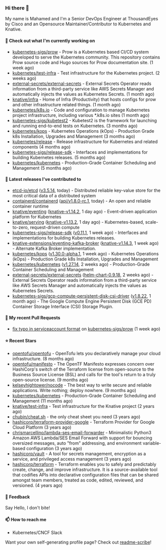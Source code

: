 ### Hi there 👋

My name is Mahamed and I'm a Senior DevOps Engineer at ThousandEyes by Cisco and an Opensource Maintainer/Contributor to Kubernetes and Knative.

#### 👷 Check out what I'm currently working on

- [kubernetes-sigs/prow](https://github.com/kubernetes-sigs/prow) - Prow is a Kubernetes based CI/CD system developed to serve the Kubernetes community. This repository contains Prow source code and Hugo sources for Prow documentation site.  (1 week ago)
- [kubernetes/test-infra](https://github.com/kubernetes/test-infra) - Test infrastructure for the Kubernetes project. (2 weeks ago)
- [external-secrets/external-secrets](https://github.com/external-secrets/external-secrets) - External Secrets Operator reads information from a third-party service like AWS Secrets Manager and automatically injects the values as Kubernetes Secrets. (1 month ago)
- [knative/infra](https://github.com/knative/infra) - Home of Infra (Productivity) that hosts configs for prow and other infrastructure related things. (1 month ago)
- [kubernetes/k8s.io](https://github.com/kubernetes/k8s.io) - Code and configuration to manage Kubernetes project infrastructure, including various *.k8s.io sites (1 month ago)
- [kubernetes-sigs/kubetest2](https://github.com/kubernetes-sigs/kubetest2) - Kubetest2 is the framework for launching and running end-to-end tests on Kubernetes. (3 months ago)
- [kubernetes/kops](https://github.com/kubernetes/kops) - Kubernetes Operations (kOps) - Production Grade k8s Installation, Upgrades and Management (3 months ago)
- [kubernetes/release](https://github.com/kubernetes/release) - Release infrastructure for Kubernetes and related components (4 months ago)
- [kubernetes-sigs/release-sdk](https://github.com/kubernetes-sigs/release-sdk) - Interfaces and implementations for building Kubernetes releases. (5 months ago)
- [kubernetes/kubernetes](https://github.com/kubernetes/kubernetes) - Production-Grade Container Scheduling and Management (5 months ago)

#### 🔭 Latest releases I've contributed to

- [etcd-io/etcd](https://github.com/etcd-io/etcd) ([v3.5.14](https://github.com/etcd-io/etcd/releases/tag/v3.5.14), today) - Distributed reliable key-value store for the most critical data of a distributed system
- [containerd/containerd](https://github.com/containerd/containerd) ([api/v1.8.0-rc.1](https://github.com/containerd/containerd/releases/tag/api/v1.8.0-rc.1), today) - An open and reliable container runtime
- [knative/eventing](https://github.com/knative/eventing) ([knative-v1.14.2](https://github.com/knative/eventing/releases/tag/knative-v1.14.2), 1 day ago) - Event-driven application platform for Kubernetes
- [knative/serving](https://github.com/knative/serving) ([knative-v1.13.2](https://github.com/knative/serving/releases/tag/knative-v1.13.2), 1 day ago) - Kubernetes-based, scale-to-zero, request-driven compute
- [kubernetes-sigs/release-sdk](https://github.com/kubernetes-sigs/release-sdk) ([v0.11.1](https://github.com/kubernetes-sigs/release-sdk/releases/tag/v0.11.1), 1 week ago) - Interfaces and implementations for building Kubernetes releases.
- [knative-extensions/eventing-kafka-broker](https://github.com/knative-extensions/eventing-kafka-broker) ([knative-v1.14.3](https://github.com/knative-extensions/eventing-kafka-broker/releases/tag/knative-v1.14.3), 1 week ago) - Alternate Kafka Broker implementation.
- [kubernetes/kops](https://github.com/kubernetes/kops) ([v1.30.0-alpha.1](https://github.com/kubernetes/kops/releases/tag/v1.30.0-alpha.1), 1 week ago) - Kubernetes Operations (kOps) - Production Grade k8s Installation, Upgrades and Management
- [kubernetes/kubernetes](https://github.com/kubernetes/kubernetes) ([v1.27.14](https://github.com/kubernetes/kubernetes/releases/tag/v1.27.14), 2 weeks ago) - Production-Grade Container Scheduling and Management
- [external-secrets/external-secrets](https://github.com/external-secrets/external-secrets) ([helm-chart-0.9.18](https://github.com/external-secrets/external-secrets/releases/tag/helm-chart-0.9.18), 2 weeks ago) - External Secrets Operator reads information from a third-party service like AWS Secrets Manager and automatically injects the values as Kubernetes Secrets.
- [kubernetes-sigs/gcp-compute-persistent-disk-csi-driver](https://github.com/kubernetes-sigs/gcp-compute-persistent-disk-csi-driver) ([v1.8.22](https://github.com/kubernetes-sigs/gcp-compute-persistent-disk-csi-driver/releases/tag/v1.8.22), 1 month ago) - The Google Compute Engine Persistent Disk (GCE PD) Container Storage Interface (CSI) Storage Plugin.

#### 🔨 My recent Pull Requests

- [fix typo in serviceaccount format](https://github.com/kubernetes-sigs/prow/pull/155) on [kubernetes-sigs/prow](https://github.com/kubernetes-sigs/prow) (1 week ago)

#### ⭐ Recent Stars

- [opentofu/opentofu](https://github.com/opentofu/opentofu) - OpenTofu lets you declaratively manage your cloud infrastructure. (8 months ago)
- [opentofu/manifesto](https://github.com/opentofu/manifesto) - The OpenTF Manifesto expresses concern over HashiCorp&#39;s switch of the Terraform license from open-source to the Business Source License (BSL) and calls for the tool&#39;s return to a truly open-source license. (9 months ago)
- [kelseyhightower/nocode](https://github.com/kelseyhightower/nocode) - The best way to write secure and reliable applications. Write nothing; deploy nowhere. (9 months ago)
- [kubernetes/kubernetes](https://github.com/kubernetes/kubernetes) - Production-Grade Container Scheduling and Management (11 months ago)
- [knative/test-infra](https://github.com/knative/test-infra) - Test infrastructure for the Knative project (2 years ago)
- [chubin/cheat.sh](https://github.com/chubin/cheat.sh) - the only cheat sheet you need (3 years ago)
- [hashicorp/terraform-provider-google](https://github.com/hashicorp/terraform-provider-google) - Terraform Provider for Google Cloud Platform (3 years ago)
- [chrismarcellino/lambda-ses-email-forwarder](https://github.com/chrismarcellino/lambda-ses-email-forwarder) - Minimalistic Python3 Amazon AWS Lambda/SES Email Forward with support for bouncing oversized messages, auto &#34;from&#34; addressing, and environment variable-based configuration (3 years ago)
- [hashicorp/vault](https://github.com/hashicorp/vault) - A tool for secrets management, encryption as a service, and privileged access management (3 years ago)
- [hashicorp/terraform](https://github.com/hashicorp/terraform) - Terraform enables you to safely and predictably create, change, and improve infrastructure. It is a source-available tool that codifies APIs into declarative configuration files that can be shared amongst team members, treated as code, edited, reviewed, and versioned. (4 years ago)

#### 💬 Feedback

Say Hello, I don't bite!

#### 📫 How to reach me

- Kubernetes/CNCF Slack

Want your own self-generating profile page? Check out [readme-scribe](https://github.com/muesli/readme-scribe)!


